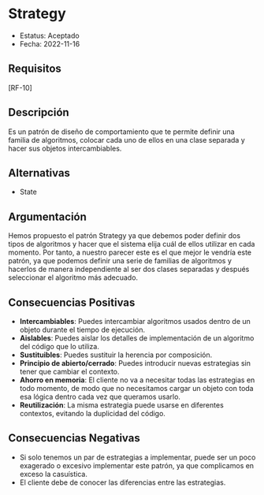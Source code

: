 # Strategy
  - Estatus: Aceptado
  - Fecha: 2022-11-16

## Requisitos 

[RF-10]

## Descripción

Es un patrón de diseño de comportamiento que te permite definir una familia de algoritmos, colocar cada uno de ellos en una clase separada y hacer sus objetos intercambiables.


## Alternativas

   - State

## Argumentación

Hemos propuesto el patrón Strategy ya que debemos poder definir dos tipos de algoritmos y hacer que el sistema elija cuál de ellos utilizar en cada momento. Por tanto, a nuestro parecer este es el que mejor le vendría este patrón, ya que podemos definir una serie de familias de algoritmos y hacerlos de manera independiente al ser dos clases separadas y después seleccionar el algoritmo más adecuado.

## Consecuencias Positivas

   - **Intercambiables**: Puedes intercambiar algoritmos usados dentro de un objeto durante el tiempo de ejecución.
   - **Aislables**: Puedes aislar los detalles de implementación de un algoritmo del código que lo utiliza.
   - **Sustituibles**: Puedes sustituir la herencia por composición.
   - **Principio de abierto/cerrado**: Puedes introducir nuevas estrategias sin tener que cambiar el contexto.
   - **Ahorro en memoria**: El cliente no va a necesitar todas las estrategias en todo momento, de modo que no necesitamos cargar un objeto con toda esa lógica dentro cada vez que queramos usarlo.
   - **Reutilización**: La misma estrategia puede usarse en diferentes contextos, evitando la duplicidad del código.

## Consecuencias Negativas
   - Si solo tenemos un par de estrategias a implementar, puede ser un poco exagerado o excesivo implementar este patrón, ya que complicamos en exceso la casuística.
   - El cliente debe de conocer las diferencias entre las estrategias.
